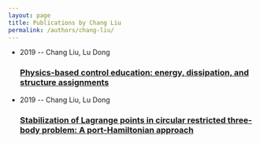 ```yaml
---
layout: page
title: Publications by Chang Liu
permalink: /authors/chang-liu/
---
```


<ul class="post-list">
<li><span class='post-meta'>2019 -- Chang Liu, Lu Dong</span><h3><a class='post-link' href='../../physics-based-control-education-energy-dissipation-and-structure-assignments'>Physics-based control education: energy, dissipation, and structure assignments</a></h3></li>
<li><span class='post-meta'>2019 -- Chang Liu, Lu Dong</span><h3><a class='post-link' href='../../stabilization-of-lagrange-points-in-circular-restricted-three-body-problem-a-port-hamiltonian-approach'>Stabilization of Lagrange points in circular restricted three-body problem: A port-Hamiltonian approach</a></h3></li>

</ul>
